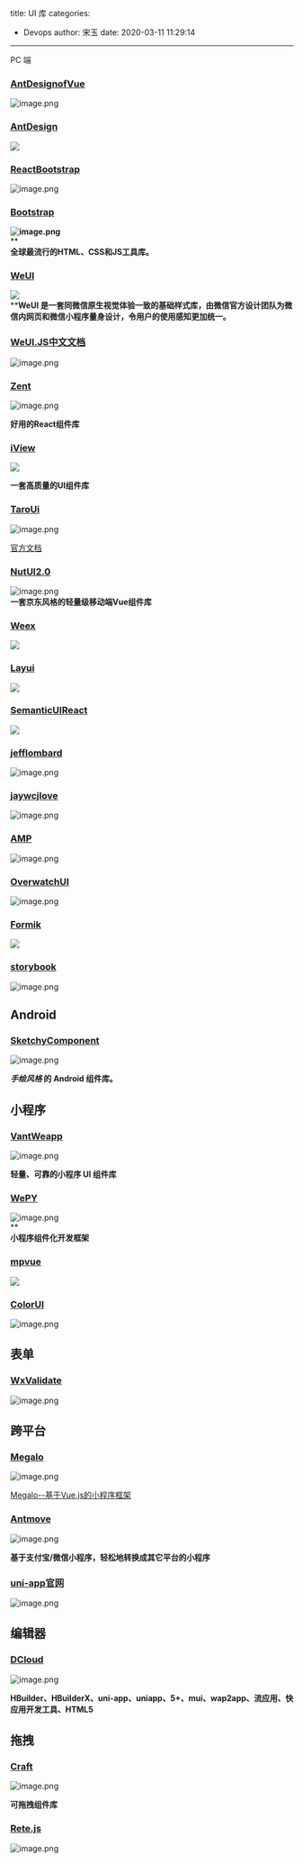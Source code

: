 title: UI 库
categories:
 - Devops
author: 宋玉
date: 2020-03-11 11:29:14
---
PC 端

### [AntDesignofVue](https://www.antdv.com/docs/vue/introduce-cn/)
![image.png](https://cdn.nlark.com/yuque/0/2020/png/394169/1583063365415-0f8fccf1-03d1-4e44-9752-d3fc3e630e1f.png#align=left&display=inline&height=762&name=image.png&originHeight=1524&originWidth=2874&size=625138&status=done&style=none&width=1437)


### [AntDesign](https://ant.design/docs/react/getting-started-cn)

![](https://cdn.nlark.com/yuque/0/2020/png/394169/1583055008164-de3c55a8-ffea-40ac-9cc9-a51148c89ee5.png#align=left&display=inline&height=769&originHeight=769&originWidth=1440&size=0&status=done&style=none&width=1440)

### [ReactBootstrap](https://react-bootstrap.github.io/)
![image.png](https://cdn.nlark.com/yuque/0/2020/png/394169/1583063513851-78c04e05-59af-4e1e-8eee-6f0d326c8c68.png#align=left&display=inline&height=759&name=image.png&originHeight=1518&originWidth=2872&size=339984&status=done&style=none&width=1436)


### [Bootstrap](https://v4.bootcss.com/)
**![image.png](https://cdn.nlark.com/yuque/0/2020/png/394169/1583063725825-2f5c0965-74ae-40c4-b6a7-9fe559acfbef.png#align=left&display=inline&height=757&name=image.png&originHeight=1514&originWidth=2866&size=458941&status=done&style=none&width=1433)**<br />**<br />**全球最流行的HTML、CSS和JS工具库。**


### [WeUI](https://weui.io/)
![](https://cdn.nlark.com/yuque/0/2020/png/394169/1583055008208-634b299f-7576-4fdf-9aa9-87d1baacaa13.png#align=left&display=inline&height=769&originHeight=769&originWidth=1440&size=0&status=done&style=none&width=1440)<br />****WeUI 是一套同微信原生视觉体验一致的基础样式库，由微信官方设计团队为微信内网页和微信小程序量身设计，令用户的使用感知更加统一。**

### [WeUI.JS中文文档](https://www.kancloud.cn/ywfwj2008/weuijs/274297)
![image.png](https://cdn.nlark.com/yuque/0/2020/png/394169/1583066016018-9fb0bdee-f68d-435d-8e1f-ffd8b5ef2fc0.png#align=left&display=inline&height=762&name=image.png&originHeight=1524&originWidth=2874&size=317048&status=done&style=none&width=1437)

### [Zent](https://youzan.github.io/zent/zh/guides/install)
![image.png](https://cdn.nlark.com/yuque/0/2020/png/394169/1583065879965-693711c7-4df9-4fe9-b44c-73827fd68e1c.png#align=left&display=inline&height=742&name=image.png&originHeight=1484&originWidth=2872&size=250150&status=done&style=none&width=1436)

**好用的React组件库**

### [iView](http://v1.iviewui.com/)
![](https://cdn.nlark.com/yuque/0/2020/png/394169/1583055008186-1b713107-373a-43f1-822a-f0fa9835817e.png#align=left&display=inline&height=769&originHeight=769&originWidth=1440&size=0&status=done&style=none&width=1440)<br />

**一套高质量的UI组件库**

### [TaroUi](https://taro-ui.aotu.io/)
![image.png](https://cdn.nlark.com/yuque/0/2020/png/394169/1583897332612-a51071c4-a21d-4617-b501-1a01367efc0a.png#align=left&display=inline&height=762&name=image.png&originHeight=1524&originWidth=2876&size=2274236&status=done&style=none&width=1438)

[官方文档](https://taro-ui.aotu.io/#/docs/introduction)

### [NutUI2.0](http://nutui.jd.com/#/index)
![image.png](https://cdn.nlark.com/yuque/0/2020/png/394169/1583064974736-bf5bbed4-1746-4d5f-9028-157fc2b548d2.png#align=left&display=inline&height=760&name=image.png&originHeight=1520&originWidth=2870&size=754211&status=done&style=none&width=1435)<br />**一套京东风格的轻量级移动端Vue组件库**

### [Weex](https://weex.apache.org/cn/guide/)
![](https://cdn.nlark.com/yuque/0/2020/png/394169/1583055008177-c13d3698-f8d0-409a-a63b-b2c477efb7ae.png#align=left&display=inline&height=769&originHeight=769&originWidth=1440&size=0&status=done&style=none&width=1440)

### [Layui](https://www.layui.com/demo/grid.html)
![](https://cdn.nlark.com/yuque/0/2020/png/394169/1583055008291-36f8c574-b4f7-45c2-a494-b5fed9bc0ccb.png#align=left&display=inline&height=769&originHeight=769&originWidth=1440&size=0&status=done&style=none&width=1440)

### [SemanticUIReact](https://react.semantic-ui.com/)
![](https://cdn.nlark.com/yuque/0/2020/png/394169/1583055008170-800fb73c-8af3-4d25-8c5c-f945ca23ca01.png#align=left&display=inline&height=769&originHeight=769&originWidth=1440&size=0&status=done&style=none&width=1440)



### [jefflombard](https://github.com/jefflombard/ui-libraries)
![image.png](https://cdn.nlark.com/yuque/0/2020/png/394169/1583065324843-3e8513e0-4a41-40ce-b770-f559da6696b1.png#align=left&display=inline&height=763&name=image.png&originHeight=1526&originWidth=2880&size=316447&status=done&style=none&width=1440)

### [jaywcjlove](https://github.com/jaywcjlove/awesome-uikit)
![image.png](https://cdn.nlark.com/yuque/0/2020/png/394169/1583065411561-9f3849f6-42fa-493a-810c-bc3430b338a5.png#align=left&display=inline&height=762&name=image.png&originHeight=1524&originWidth=2872&size=322568&status=done&style=none&width=1436)

### [AMP](https://amp.dev/)
![image.png](https://cdn.nlark.com/yuque/0/2020/png/394169/1583065481264-2a024b67-962e-42eb-9b79-08eb0cce59e1.png#align=left&display=inline&height=761&name=image.png&originHeight=1522&originWidth=2874&size=2632218&status=done&style=none&width=1437)

### [OverwatchUI](https://haixiang6123.github.io/overwatch-ui-doc/#/)
![image.png](https://cdn.nlark.com/yuque/0/2020/png/394169/1583065686715-43d6520f-9e81-4ae1-b243-59a6889b002f.png#align=left&display=inline&height=763&name=image.png&originHeight=1526&originWidth=2868&size=257068&status=done&style=none&width=1434)


### [Formik](https://jaredpalmer.com/formik/)
![](https://cdn.nlark.com/yuque/0/2020/png/394169/1583055008247-70cc6254-955c-4068-85f6-2ea023f4d6ac.png#align=left&display=inline&height=769&originHeight=769&originWidth=1440&size=0&status=done&style=none&width=1440)


### [storybook](https://storybook.js.org/docs/examples/)
![image.png](https://cdn.nlark.com/yuque/0/2020/png/394169/1583065744566-ef542845-8f06-41ca-b566-95674eef3ff9.png#align=left&display=inline&height=763&name=image.png&originHeight=1526&originWidth=2870&size=717054&status=done&style=none&width=1435)

## Android

### [SketchyComponent](https://github.com/m-zylab/SketchyComponent/blob/master/README-CN.md)
![image.png](https://cdn.nlark.com/yuque/0/2020/png/394169/1583065945265-27404341-d101-4b4a-a495-9df755abfd0d.png#align=left&display=inline&height=764&name=image.png&originHeight=1528&originWidth=2876&size=283537&status=done&style=none&width=1438)

**_手绘风格_ 的 Android 组件库。**

## 小程序

### [VantWeapp](https://youzan.github.io/vant-weapp/#/intro)
![image.png](https://cdn.nlark.com/yuque/0/2020/png/394169/1583063694058-4915bad3-98ce-46f1-af40-00f9b6513313.png#align=left&display=inline&height=764&name=image.png&originHeight=1528&originWidth=2876&size=351781&status=done&style=none&width=1438)

**轻量、可靠的小程序 UI 组件库**

### [WePY](https://tencent.github.io/wepy/)
![image.png](https://cdn.nlark.com/yuque/0/2020/png/394169/1583195769001-f51a4a30-ffaa-4144-ad23-f4e62c84577b.png#align=left&display=inline&height=761&name=image.png&originHeight=1522&originWidth=2878&size=317901&status=done&style=none&width=1439)<br />**<br />**小程序组件化开发框架**

### [mpvue](http://mpvue.com/)
![](https://cdn.nlark.com/yuque/0/2020/png/394169/1583055009289-e63e6e91-042d-48e3-934e-47e6668a5876.png#align=left&display=inline&height=769&originHeight=769&originWidth=1440&size=0&status=done&style=none&width=1440)

### [ColorUI](https://www.color-ui.com/)
![image.png](https://cdn.nlark.com/yuque/0/2020/png/394169/1583576054062-5f37c92b-9e93-4241-9f94-2cfa162ca69d.png#align=left&display=inline&height=761&name=image.png&originHeight=1522&originWidth=2874&size=1382922&status=done&style=none&width=1437)


## 表单

### [WxValidate](https://github.com/skyvow/wx-extend/blob/master/docs/components/validate.md)
![image.png](https://cdn.nlark.com/yuque/0/2020/png/394169/1583195825576-30b5bd45-b801-43a0-878f-7270bb6cdd9f.png#align=left&display=inline&height=759&name=image.png&originHeight=1518&originWidth=2880&size=294191&status=done&style=none&width=1440)

## 跨平台

### [Megalo](https://megalojs.org/#/cli/mode-and-env)
![image.png](https://cdn.nlark.com/yuque/0/2020/png/394169/1583195938728-ff5cc24c-54f8-4711-badb-479f6569a626.png#align=left&display=inline&height=761&name=image.png&originHeight=1522&originWidth=2872&size=358937&status=done&style=none&width=1436)

[Megalo--基于Vue.js的小程序框架](https://megalojs.org/#/)

### [Antmove](https://ant-move.github.io/website/)
![image.png](https://cdn.nlark.com/yuque/0/2020/png/394169/1583065704407-f3f74653-eb73-4bec-a299-4ea97cec423a.png#align=left&display=inline&height=764&name=image.png&originHeight=1528&originWidth=2870&size=218550&status=done&style=none&width=1435)

**基于支付宝/微信小程序，轻松地转换成其它平台的小程序**

### [uni-app官网](https://uniapp.dcloud.io/)
![image.png](https://cdn.nlark.com/yuque/0/2020/png/394169/1583196161827-c9fb784e-b59c-49df-866d-3f45ca9819b1.png#align=left&display=inline&height=763&name=image.png&originHeight=1526&originWidth=2872&size=848903&status=done&style=none&width=1436)

## 编辑器

### [DCloud](http://www.dcloud.io/?hmsr=vuejsorg&hmpl=&hmcu=&hmkw=&hmci=)
![image.png](https://cdn.nlark.com/yuque/0/2020/png/394169/1583195888448-059f1628-a49a-4cac-836d-971a9862f214.png#align=left&display=inline&height=762&name=image.png&originHeight=1524&originWidth=2872&size=610212&status=done&style=none&width=1436)

**HBuilder、HBuilderX、uni-app、uniapp、5+、mui、wap2app、流应用、快应用开发工具、HTML5**

## 拖拽

### [Craft](https://craft.js.org/)
![image.png](https://cdn.nlark.com/yuque/0/2020/png/394169/1583067917513-5a5a5d97-fa9d-4448-851f-22471afdc362.png#align=left&display=inline&height=734&name=image.png&originHeight=1468&originWidth=2880&size=397372&status=done&style=none&width=1440)

**可拖拽组件库**

### [Rete.js](https://rete.js.org/#/)
![image.png](https://cdn.nlark.com/yuque/0/2020/png/394169/1583195497933-3450e14f-ff45-40fd-91a6-4e9c3b11d619.png#align=left&display=inline&height=763&name=image.png&originHeight=1526&originWidth=2874&size=206295&status=done&style=none&width=1437)
